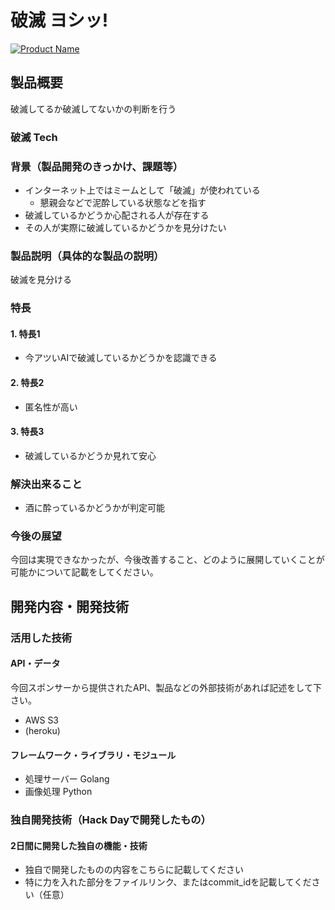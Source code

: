 # 破滅 ヨシッ! 

[![Product Name](image.png)](https://www.youtube.com/watch?v=G5rULR53uMk)

## 製品概要
破滅してるか破滅してないかの判断を行う

### 破滅 Tech

### 背景（製品開発のきっかけ、課題等）
- インターネット上ではミームとして「破滅」が使われている
    - 懇親会などで泥酔している状態などを指す
- 破滅しているかどうか心配される人が存在する
- その人が実際に破滅しているかどうかを見分けたい

### 製品説明（具体的な製品の説明）
破滅を見分ける
### 特長

#### 1. 特長1
- 今アツいAIで破滅しているかどうかを認識できる

#### 2. 特長2
- 匿名性が高い

#### 3. 特長3
- 破滅しているかどうか見れて安心

### 解決出来ること
- 酒に酔っているかどうかが判定可能

### 今後の展望
今回は実現できなかったが、今後改善すること、どのように展開していくことが可能かについて記載をしてください。


## 開発内容・開発技術
### 活用した技術
#### API・データ
今回スポンサーから提供されたAPI、製品などの外部技術があれば記述をして下さい。

* AWS S3
* (heroku)

#### フレームワーク・ライブラリ・モジュール
* 処理サーバー Golang
* 画像処理 Python


### 独自開発技術（Hack Dayで開発したもの）
#### 2日間に開発した独自の機能・技術
* 独自で開発したものの内容をこちらに記載してください
* 特に力を入れた部分をファイルリンク、またはcommit_idを記載してください（任意）
